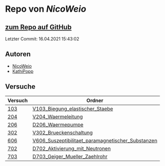 # Repo von *NicoWeio*

## [zum Repo auf GitHub](https://github.com/NicoWeio/AP)

Letzter Commit: 16.04.2021 15:43:02

## Autoren
- [NicoWeio](https://github.com/NicoWeio)
- [KathiPopp](https://github.com/KathiPopp)

## Versuche

|       Versuch       |                                                                     Ordner                                                                      |PDFs|
|---------------------|-------------------------------------------------------------------------------------------------------------------------------------------------|----|
|[103](../versuch/103)|[V103_Biegung_elastischer_Staebe](https://github.com/NicoWeio/AP/tree/master/V103_Biegung_elastischer_Staebe)                                    |–   |
|[204](../versuch/204)|[V204_Waermeleitung](https://github.com/NicoWeio/AP/tree/master/V204_Waermeleitung)                                                              |–   |
|[206](../versuch/206)|[D206_Waermepumpe](https://github.com/NicoWeio/AP/tree/master/D206_Waermepumpe)                                                                  |–   |
|[302](../versuch/302)|[V302_Brueckenschaltung](https://github.com/NicoWeio/AP/tree/master/V302_Brueckenschaltung)                                                      |–   |
|[606](../versuch/606)|[V606_Suszeptibilitaet_paramagnetischer_Substanzen](https://github.com/NicoWeio/AP/tree/master/V606_Suszeptibilitaet_paramagnetischer_Substanzen)|–   |
|[702](../versuch/702)|[D702_Aktivierung_mit_Neutronen](https://github.com/NicoWeio/AP/tree/master/D702_Aktivierung_mit_Neutronen)                                      |–   |
|[703](../versuch/703)|[D703_Geiger_Mueller_Zaehlrohr](https://github.com/NicoWeio/AP/tree/master/D703_Geiger_Mueller_Zaehlrohr)                                        |–   |
